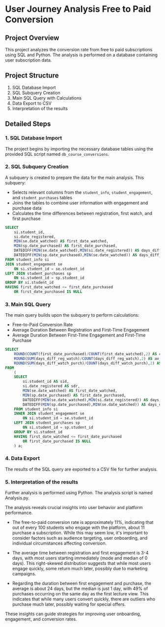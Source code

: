 # User Journey Analysis Free to Paid Conversion

## Project Overview

This project analyzes the conversion rate from free to paid subscriptions using SQL and Python. The analysis is performed on a database containing user subscription data.

## Project Structure

1. SQL Database Import
2. SQL Subquery Creation
3. Main SQL Query with Calculations
4. Data Export to CSV
5. Interpretation of the results

## Detailed Steps

### 1. SQL Database Import

The project begins by importing the necessary database tables using the provided SQL script named `db_course_conversions`.

### 2. SQL Subquery Creation

A subquery is created to prepare the data for the main analysis. This subquery:

- Selects relevant columns from the `student_info`, `student_engagement`, and `student_purchases` tables
- Joins the tables to combine user information with engagement and purchase data
- Calculates the time differences between registration, first watch, and first purchase

```sql
SELECT 
    si.student_id, 
    si.date_registered, 
    MIN(se.date_watched) AS first_date_watched,
    MIN(sp.date_purchased) AS first_date_purchased,
    DATEDIFF(MIN(se.date_watched),MIN(si.date_registered)) AS days_diff_reg_watch,
    DATEDIFF(MIN(sp.date_purchased),MIN(se.date_watched)) AS days_diff_watch_purch
FROM student_info si
JOIN student_engagement se
    ON si.student_id = se.student_id
LEFT JOIN student_purchases sp
    ON si.student_id = sp.student_id
GROUP BY si.student_id
HAVING first_date_watched <= first_date_purchased
    OR first_date_purchased IS NULL
```

### 3. Main SQL Query

The main query builds upon the subquery to perform calculations:
- Free-to-Paid Conversion Rate
- Average Duration Between Registration and First-Time Engagement
- Average Duration Between First-Time Engagement and First-Time Purchase

```sql
SELECT
    ROUND(COUNT(first_date_purchased)/COUNT(first_date_watched),2) AS conversion_rate,
    ROUND(SUM(days_diff_reg_watch)/COUNT(days_diff_reg_watch),2) AS av_reg_watch,
    ROUND(SUM(days_diff_watch_purch)/COUNT(days_diff_watch_purch),2) AS av_watch_purch
FROM
    (
    SELECT 
        si.student_id AS sid, 
        si.date_registered AS sdr, 
        MIN(se.date_watched) AS first_date_watched,
        MIN(sp.date_purchased) AS first_date_purchased,
        DATEDIFF(MIN(se.date_watched),MIN(si.date_registered)) AS days_diff_reg_watch,
        DATEDIFF(MIN(sp.date_purchased),MIN(se.date_watched)) AS days_diff_watch_purch
    FROM student_info si
    INNER JOIN student_engagement se
        ON si.student_id = se.student_id
    LEFT JOIN student_purchases sp
        ON si.student_id = sp.student_id
    GROUP BY si.student_id
    HAVING first_date_watched <= first_date_purchased
        OR first_date_purchased IS NULL
    ) a;
```

### 4. Data Export

The results of the SQL query are exported to a CSV file for further analysis.

### 5. Interpretation of the results

Further analysis is performed using Python. The analysis script is named Analysis.py.

The analysis reveals crucial insights into user behavior and platform performance. 

- The free-to-paid conversion rate is approximately 11%, indicating that out of every 100 students who engage with the platform, about 11 purchase a subscription. While this may seem low, it's important to consider factors such as audience targeting, user onboarding, and individual circumstances affecting conversion. 

- The average time between registration and first engagement is 3-4 days, with most users starting immediately (mode and median of 0 days). This right-skewed distribution suggests that while most users engage quickly, some return much later, possibly due to marketing campaigns. 

- Regarding the duration between first engagement and purchase, the average is about 24 days, but the median is just 1 day, with 49% of purchases occurring on the same day as the first lecture view. This indicates that while many users convert quickly, there are outliers who purchase much later, possibly waiting for special offers. 

These insights can guide strategies for improving user onboarding, engagement, and conversion rates.

